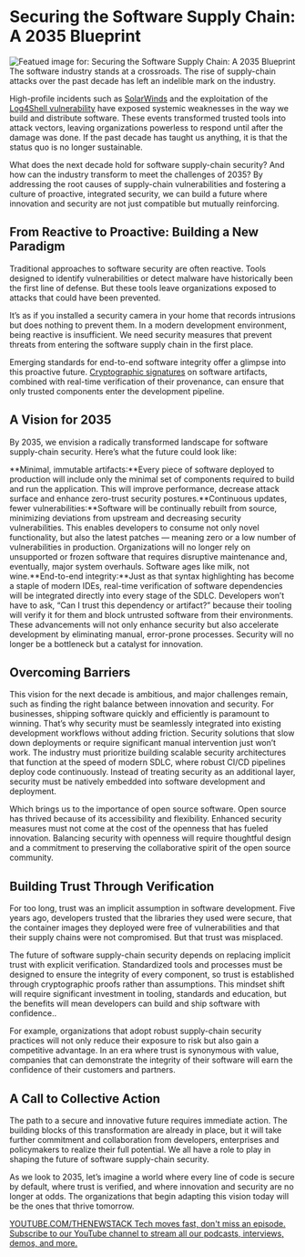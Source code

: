 # Securing the Software Supply Chain: A 2035 Blueprint
![Featued image for: Securing the Software Supply Chain: A 2035 Blueprint](https://cdn.thenewstack.io/media/2025/01/19d95e91-security-1024x576.jpg)
The software industry stands at a crossroads. The rise of supply-chain attacks over the past decade has left an indelible mark on the industry.

High-profile incidents such as [SolarWinds](https://thenewstack.io/solarwinds-the-worlds-biggest-security-failure-and-open-sources-better-answer/) and the exploitation of the [Log4Shell vulnerability](https://thenewstack.io/log4shell-hacks-on-and-on/) have exposed systemic weaknesses in the way we build and distribute software. These events transformed trusted tools into attack vectors, leaving organizations powerless to respond until after the damage was done. If the past decade has taught us anything, it is that the status quo is no longer sustainable.

What does the next decade hold for software supply-chain security? And how can the industry transform to meet the challenges of 2035? By addressing the root causes of supply-chain vulnerabilities and fostering a culture of proactive, integrated security, we can build a future where innovation and security are not just compatible but mutually reinforcing.

## From Reactive to Proactive: Building a New Paradigm
Traditional approaches to software security are often reactive. Tools designed to identify vulnerabilities or detect malware have historically been the first line of defense. But these tools leave organizations exposed to attacks that could have been prevented.

It’s as if you installed a security camera in your home that records intrusions but does nothing to prevent them. In a modern development environment, being reactive is insufficient. We need security measures that prevent threats from entering the software supply chain in the first place.

Emerging standards for end-to-end software integrity offer a glimpse into this proactive future. [Cryptographic signatures](https://thenewstack.io/cryptographic-keys-in-a-cloud-native-environment/) on software artifacts, combined with real-time verification of their provenance, can ensure that only trusted components enter the development pipeline.

## A Vision for 2035
By 2035, we envision a radically transformed landscape for software supply-chain security. Here’s what the future could look like:

**Minimal, immutable artifacts:**Every piece of software deployed to production will include only the minimal set of components required to build and run the application. This will improve performance, decrease attack surface and enhance zero-trust security postures.**Continuous updates, fewer vulnerabilities:**Software will be continually rebuilt from source, minimizing deviations from upstream and decreasing security vulnerabilities. This enables developers to consume not only novel functionality, but also the latest patches — meaning zero or a low number of vulnerabilities in production. Organizations will no longer rely on unsupported or frozen software that requires disruptive maintenance and, eventually, major system overhauls. Software ages like milk, not wine.**End-to-end integrity:**Just as that syntax highlighting has become a staple of modern IDEs, real-time verification of software dependencies will be integrated directly into every stage of the SDLC. Developers won’t have to ask, “Can I trust this dependency or artifact?” because their tooling will verify it for them and block untrusted software from their environments.
These advancements will not only enhance security but also accelerate development by eliminating manual, error-prone processes. Security will no longer be a bottleneck but a catalyst for innovation.

## Overcoming Barriers
This vision for the next decade is ambitious, and major challenges remain, such as finding the right balance between innovation and security. For businesses, shipping software quickly and efficiently is paramount to winning. That’s why security must be seamlessly integrated into existing development workflows without adding friction. Security solutions that slow down deployments or require significant manual intervention just won’t work. The industry must prioritize building scalable security architectures that function at the speed of modern SDLC, where robust CI/CD pipelines deploy code continuously. Instead of treating security as an additional layer, security must be natively embedded into software development and deployment.

Which brings us to the importance of open source software. Open source has thrived because of its accessibility and flexibility. Enhanced security measures must not come at the cost of the openness that has fueled innovation. Balancing security with openness will require thoughtful design and a commitment to preserving the collaborative spirit of the open source community.

## Building Trust Through Verification
For too long, trust was an implicit assumption in software development. Five years ago, developers trusted that the libraries they used were secure, that the container images they deployed were free of vulnerabilities and that their supply chains were not compromised. But that trust was misplaced.

The future of software supply-chain security depends on replacing implicit trust with explicit verification. Standardized tools and processes must be designed to ensure the integrity of every component, so trust is established through cryptographic proofs rather than assumptions. This mindset shift will require significant investment in tooling, standards and education, but the benefits will mean developers can build and ship software with confidence..

For example, organizations that adopt robust supply-chain security practices will not only reduce their exposure to risk but also gain a competitive advantage. In an era where trust is synonymous with value, companies that can demonstrate the integrity of their software will earn the confidence of their customers and partners.

## A Call to Collective Action
The path to a secure and innovative future requires immediate action. The building blocks of this transformation are already in place, but it will take further commitment and collaboration from developers, enterprises and policymakers to realize their full potential. We all have a role to play in shaping the future of software supply-chain security.

As we look to 2035, let’s imagine a world where every line of code is secure by default, where trust is verified, and where innovation and security are no longer at odds. The organizations that begin adapting this vision today will be the ones that thrive tomorrow.

[
YOUTUBE.COM/THENEWSTACK
Tech moves fast, don't miss an episode. Subscribe to our YouTube
channel to stream all our podcasts, interviews, demos, and more.
](https://youtube.com/thenewstack?sub_confirmation=1)